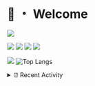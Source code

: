 # 👋 ・ Welcome
![](https://komarev.com/ghpvc/?username=Lorenzo0111)

![](https://img.shields.io/badge/Java-ED8B00?style=for-the-badge&logo=java&logoColor=white)
![](https://img.shields.io/badge/JavaScript-323330?style=for-the-badge&logo=javascript&logoColor=F7DF1E)
![](https://img.shields.io/badge/Node.js-339933?style=for-the-badge&logo=nodedotjs&logoColor=white)
![](https://img.shields.io/badge/React-20232A?style=for-the-badge&logo=react&logoColor=61DAFB)

[![](https://github-readme-stats.vercel.app/api?username=Lorenzo0111&show_icons=true&count_private=true)](https://github.com/Lorenzo0111)
![Top Langs](https://github-readme-stats.vercel.app/api/top-langs/?username=Lorenzo0111&layout=compact)

<details>
<summary>⏰ Recent Activity</summary>

<!--RECENT_ACTIVITY:start-->
1. ![comment] **Commented:** [ZombieStriker/QualityArmoryVehicles2#74](https://github.com/ZombieStriker/QualityArmoryVehicles2/issues/74#issuecomment-989003955)
2. ![comment] **Commented:** [sgtcaze/NametagEdit#680](https://github.com/sgtcaze/NametagEdit/pull/680#issuecomment-988958980)
3. ![prOpened] **Pull request opened:** [sgtcaze/NametagEdit#680](https://github.com/sgtcaze/NametagEdit/pull/680)
4. ![issueClosed] **Issue closed:** [ZombieStriker/QualityArmoryVehicles2#39](https://github.com/ZombieStriker/QualityArmoryVehicles2/issues/39)
5. ![issueClosed] **Issue closed:** [ZombieStriker/QualityArmoryVehicles2#76](https://github.com/ZombieStriker/QualityArmoryVehicles2/issues/76)
6. ![comment] **Commented:** [ZombieStriker/QualityArmoryVehicles2#76](https://github.com/ZombieStriker/QualityArmoryVehicles2/issues/76#issuecomment-988934220)
7. ![comment] **Commented:** [ZombieStriker/QualityArmoryVehicles2#75](https://github.com/ZombieStriker/QualityArmoryVehicles2/issues/75#issuecomment-988931559)
8. ![comment] **Commented:** [ZombieStriker/QualityArmoryVehicles2#74](https://github.com/ZombieStriker/QualityArmoryVehicles2/issues/74#issuecomment-988915300)
9. ![prMerged] **Pull request merged:** [Lorenzo0111/NodeBin#38](https://github.com/Lorenzo0111/NodeBin/pull/38)
10. ![prMerged] **Pull request merged:** [Lorenzo0111/ElectionsPlus#65](https://github.com/Lorenzo0111/ElectionsPlus/pull/65)
<!--RECENT_ACTIVITY:end-->


<!--RECENT_ACTIVITY:last_update-->
Last Updated: Thursday, December 9th, 2021, 12:39:53 AM
<!--RECENT_ACTIVITY:last_update_end-->
</details>

[issueOpened]: https://cdn.jsdelivr.net/gh/Readme-Workflows/Readme-Icons@main/icons/octicons/IssueOpenedOld.svg
[issueClosed]: https://cdn.jsdelivr.net/gh/Readme-Workflows/Readme-Icons@main/icons/octicons/IssueClosedOld.svg

[prOpened]: https://cdn.jsdelivr.net/gh/Readme-Workflows/Readme-Icons@main/icons/octicons/PullRequestOpened.svg
[prClosed]: https://cdn.jsdelivr.net/gh/Readme-Workflows/Readme-Icons@main/icons/octicons/PullRequestClosed.svg
[prMerged]: https://cdn.jsdelivr.net/gh/Readme-Workflows/Readme-Icons@main/icons/octicons/PullRequestMerged.svg

[comment]: https://cdn.jsdelivr.net/gh/Readme-Workflows/Readme-Icons@main/icons/octicons/Comment.svg

[changesRequested]: https://cdn.jsdelivr.net/gh/Readme-Workflows/Readme-Icons@main/icons/octicons/RequestedChanges.svg
[approved]: https://cdn.jsdelivr.net/gh/Readme-Workflows/Readme-Icons@main/icons/octicons/ApprovedChanges.svg

[repoCreated]: https://cdn.jsdelivr.net/gh/Readme-Workflows/Readme-Icons@main/icons/octicons/Repository.svg
[release]: https://cdn.jsdelivr.net/gh/Readme-Workflows/Readme-Icons@main/icons/octicons/Release.svg
[star]: https://cdn.jsdelivr.net/gh/Readme-Workflows/Readme-Icons@main/icons/octicons/StarredRepository.svg
[wiki]: https://cdn.jsdelivr.net/gh/Readme-Workflows/Readme-Icons@main/icons/octicons/Wiki.svg
[fork]: https://cdn.jsdelivr.net/gh/Readme-Workflows/Readme-Icons@main/icons/octicons/ForkedRepository.svg
[people]: https://cdn.jsdelivr.net/gh/Readme-Workflows/Readme-Icons@main/icons/octicons/People.svg
